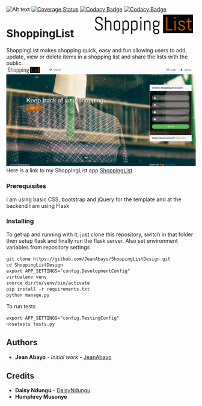 ![Alt text](https://travis-ci.org/JeanAbayo/ShoppingListDesign.svg?branch=addingflask "TravisCI status")
[![Coverage Status](https://coveralls.io/repos/github/JeanAbayo/ShoppingListDesign/badge.svg?branch=master)](https://coveralls.io/github/JeanAbayo/ShoppingListDesign?branch=master)
[![Codacy Badge](https://api.codacy.com/project/badge/Grade/c1da0b83a0f345909e869693ddc60664)](https://www.codacy.com/app/JeanAbayo/ShoppingListDesign?utm_source=github.com&amp;utm_medium=referral&amp;utm_content=JeanAbayo/ShoppingListDesign/&amp;utm_campaign=Badge_Grade)
[![Codacy Badge](https://api.codacy.com/project/badge/Coverage/c1da0b83a0f345909e869693ddc60664)](https://www.codacy.com/app/JeanAbayo/ShoppingListDesign?utm_source=github.com&utm_medium=referral&utm_content=JeanAbayo/ShoppingListDesign/&utm_campaign=Badge_Coverage)
<a href="https://shoppinglistdesigns.herokuapp.com/">
    <img src="app/static/images/sl_logo.png" alt="ShoppingList logo" title="ShoppingList" align="right" height="60" />
</a>

ShoppingList
======================

ShoppingList makes shopping quick, easy and fun allowing users to add, update, view or delete items in a shopping list and share the lists with the public.
![My homepage screen](Designs/screenshot.png?raw=true "My homepage screen")
Here is a link to my ShoppingList app
<a href="https://shoppinglistdesigns.herokuapp.com/">ShoppingList</a>

### Prerequisites

I am using basic CSS, bootstrap and jQuery for the template and
at the backend I am using Flask

### Installing

To get up and running with it, just clone this repository, switch in that folder then setup flask and finally run the flask server.
Also set environment variables from repository settings

```
git clone https://github.com/JeanAbayo/ShoppingListDesign.git
cd ShoppingListDesign
export APP_SETTINGS="config.DevelopmentConfig"
virtualenv venv
source dir/to/venv/bin/activate
pip install -r requirements.txt
python manage.py

```
To run tests
```
export APP_SETTINGS="config.TestingConfig"
nosetests tests.py

```

## Authors

* **Jean Abayo** - *Initial work* - [JeanAbayo](https://github.com/JeanAbayo)

## Credits

* **Daisy Ndungu** - [DaisyNdungu](https://github.com/daisyndungu)
* **Humphrey Musonye** 
